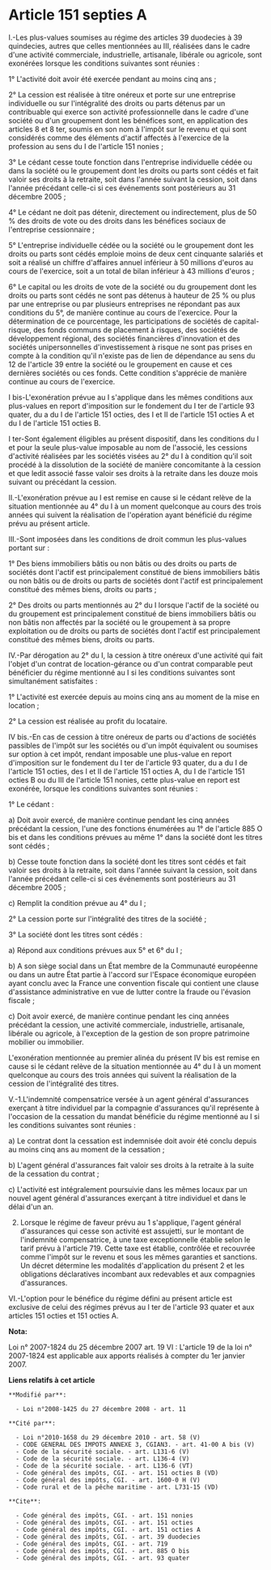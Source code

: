 # Article 151 septies A

I.-Les plus-values soumises au régime des articles 39 duodecies à 39 quindecies, autres que celles mentionnées au III,
réalisées dans le cadre d'une activité commerciale, industrielle, artisanale, libérale ou agricole, sont exonérées lorsque
les conditions suivantes sont réunies : 

1° L'activité doit avoir été exercée pendant au moins cinq ans ; 

2° La cession est réalisée à titre onéreux et porte sur une entreprise individuelle ou sur l'intégralité des droits ou parts
détenus par un contribuable qui exerce son activité professionnelle dans le cadre d'une société ou d'un groupement dont les
bénéfices sont, en application des articles 8 et 8 ter, soumis en son nom à l'impôt sur le revenu et qui sont considérés
comme des éléments d'actif affectés à l'exercice de la profession au sens du I de l'article 151 nonies ; 

3° Le cédant cesse toute fonction dans l'entreprise individuelle cédée ou dans la société ou le groupement dont les droits ou
parts sont cédés et fait valoir ses droits à la retraite, soit dans l'année suivant la cession, soit dans l'année précédant
celle-ci si ces événements sont postérieurs au 31 décembre 2005 ; 

4° Le cédant ne doit pas détenir, directement ou indirectement, plus de 50 % des droits de vote ou des droits dans les
bénéfices sociaux de l'entreprise cessionnaire ; 

5° L'entreprise individuelle cédée ou la société ou le groupement dont les droits ou parts sont cédés emploie moins de deux
cent cinquante salariés et soit a réalisé un chiffre d'affaires annuel inférieur à 50 millions d'euros au cours de
l'exercice, soit a un total de bilan inférieur à 43 millions d'euros ; 

6° Le capital ou les droits de vote de la société ou du groupement dont les droits ou parts sont cédés ne sont pas détenus à
hauteur de 25 % ou plus par une entreprise ou par plusieurs entreprises ne répondant pas aux conditions du 5°, de manière
continue au cours de l'exercice. Pour la détermination de ce pourcentage, les participations de sociétés de capital-risque,
des fonds communs de placement à risques, des sociétés de développement régional, des sociétés financières d'innovation et
des sociétés unipersonnelles d'investissement à risque ne sont pas prises en compte à la condition qu'il n'existe pas de lien
de dépendance au sens du 12 de l'article 39 entre la société ou le groupement en cause et ces dernières sociétés ou ces
fonds. Cette condition s'apprécie de manière continue au cours de l'exercice.

I bis-L'exonération prévue au I s'applique dans les mêmes conditions aux plus-values en report d'imposition sur le fondement
du I ter de l'article 93 quater, du a du I de l'article 151 octies, des I et II de l'article 151 octies A et du I de
l'article 151 octies B. 

I ter-Sont également éligibles au présent dispositif, dans les conditions du I et pour la seule plus-value imposable au nom
de l'associé, les cessions d'activité réalisées par les sociétés visées au 2° du I à condition qu'il soit procédé à la
dissolution de la société de manière concomitante à la cession et que ledit associé fasse valoir ses droits à la retraite
dans les douze mois suivant ou précédant la cession.

II.-L'exonération prévue au I est remise en cause si le cédant relève de la situation mentionnée au 4° du I à un moment
quelconque au cours des trois années qui suivent la réalisation de l'opération ayant bénéficié du régime prévu au présent
article. 

III.-Sont imposées dans les conditions de droit commun les plus-values portant sur : 

1° Des biens immobiliers bâtis ou non bâtis ou des droits ou parts de sociétés dont l'actif est principalement constitué de
biens immobiliers bâtis ou non bâtis ou de droits ou parts de sociétés dont l'actif est principalement constitué des mêmes
biens, droits ou parts ; 

2° Des droits ou parts mentionnés au 2° du I lorsque l'actif de la société ou du groupement est principalement constitué de
biens immobiliers bâtis ou non bâtis non affectés par la société ou le groupement à sa propre exploitation ou de droits ou
parts de sociétés dont l'actif est principalement constitué des mêmes biens, droits ou parts. 

IV.-Par dérogation au 2° du I, la cession à titre onéreux d'une activité qui fait l'objet d'un contrat de location-gérance ou
d'un contrat comparable peut bénéficier du régime mentionné au I si les conditions suivantes sont simultanément
satisfaites : 

1° L'activité est exercée depuis au moins cinq ans au moment de la mise en location ; 

2° La cession est réalisée au profit du locataire. 

IV bis.-En cas de cession à titre onéreux de parts ou d'actions de sociétés passibles de l'impôt sur les sociétés ou d'un
impôt équivalent ou soumises sur option à cet impôt, rendant imposable une plus-value en report d'imposition sur le fondement
du I ter de l'article 93 quater, du a du I de l'article 151 octies, des I et II de l'article 151 octies A, du I de l'article
151 octies B ou du III de l'article 151 nonies, cette plus-value en report est exonérée, lorsque les conditions suivantes
sont réunies : 

1° Le cédant : 

a) Doit avoir exercé, de manière continue pendant les cinq années précédant la cession, l'une des fonctions énumérées au 1°
de l'article 885 O bis et dans les conditions prévues au même 1° dans la société dont les titres sont cédés ; 

b) Cesse toute fonction dans la société dont les titres sont cédés et fait valoir ses droits à la retraite, soit dans l'année
suivant la cession, soit dans l'année précédant celle-ci si ces événements sont postérieurs au 31 décembre 2005 ; 

c) Remplit la condition prévue au 4° du I ; 

2° La cession porte sur l'intégralité des titres de la société ; 

3° La société dont les titres sont cédés : 

a) Répond aux conditions prévues aux 5° et 6° du I ; 

b) A son siège social dans un État membre de la Communauté européenne ou dans un autre État partie à l'accord sur l'Espace
économique européen ayant conclu avec la France une convention fiscale qui contient une clause d'assistance administrative en
vue de lutter contre la fraude ou l'évasion fiscale ; 

c) Doit avoir exercé, de manière continue pendant les cinq années précédant la cession, une activité commerciale,
industrielle, artisanale, libérale ou agricole, à l'exception de la gestion de son propre patrimoine mobilier ou immobilier.

L'exonération mentionnée au premier alinéa du présent IV bis est remise en cause si le cédant relève de la situation
mentionnée au 4° du I à un moment quelconque au cours des trois années qui suivent la réalisation de la cession de
l'intégralité des titres.

V.-1.L'indemnité compensatrice versée à un agent général d'assurances exerçant à titre individuel par la compagnie
d'assurances qu'il représente à l'occasion de la cessation du mandat bénéficie du régime mentionné au I si les conditions
suivantes sont réunies : 

a) Le contrat dont la cessation est indemnisée doit avoir été conclu depuis au moins cinq ans au moment de la cessation ; 

b) L'agent général d'assurances fait valoir ses droits à la retraite à la suite de la cessation du contrat ; 

c) L'activité est intégralement poursuivie dans les mêmes locaux par un nouvel agent général d'assurances exerçant à titre
individuel et dans le délai d'un an. 

2. Lorsque le régime de faveur prévu au 1 s'applique, l'agent général d'assurances qui cesse son activité est assujetti, sur
le montant de l'indemnité compensatrice, à une taxe exceptionnelle établie selon le tarif prévu à l'article 719. Cette taxe
est établie, contrôlée et recouvrée comme l'impôt sur le revenu et sous les mêmes garanties et sanctions. Un décret détermine
les modalités d'application du présent 2 et les obligations déclaratives incombant aux redevables et aux compagnies
d'assurances. 

VI.-L'option pour le bénéfice du régime défini au présent article est exclusive de celui des régimes prévus au I ter de
l'article 93 quater et aux articles 151 octies et 151 octies A.

**Nota:**

Loi n° 2007-1824 du 25 décembre 2007 art. 19 VI : L'article 19 de la loi n° 2007-1824 est applicable aux apports réalisés à
compter du 1er janvier 2007.

**Liens relatifs à cet article**

	**Modifié par**:

	  - Loi n°2008-1425 du 27 décembre 2008 - art. 11

	**Cité par**:

	  - Loi n°2010-1658 du 29 décembre 2010 - art. 58 (V)
	  - CODE GENERAL DES IMPOTS ANNEXE 3, CGIAN3. - art. 41-00 A bis (V)
	  - Code de la sécurité sociale. - art. L131-6 (V)
	  - Code de la sécurité sociale. - art. L136-4 (V)
	  - Code de la sécurité sociale. - art. L136-6 (VT)
	  - Code général des impôts, CGI. - art. 151 octies B (VD)
	  - Code général des impôts, CGI. - art. 1600-0 H (V)
	  - Code rural et de la pêche maritime - art. L731-15 (VD)

	**Cite**:

	  - Code général des impôts, CGI. - art. 151 nonies
	  - Code général des impôts, CGI. - art. 151 octies
	  - Code général des impôts, CGI. - art. 151 octies A
	  - Code général des impôts, CGI. - art. 39 duodecies
	  - Code général des impôts, CGI. - art. 719
	  - Code général des impôts, CGI. - art. 885 O bis
	  - Code général des impôts, CGI. - art. 93 quater
